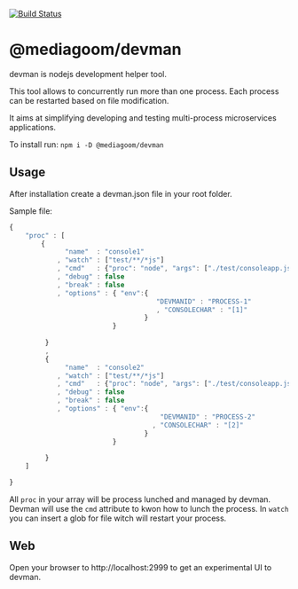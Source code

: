 
[![Build Status](https://travis-ci.org/mediagoom/devman.svg?branch=master)](https://travis-ci.org/mediagoom/devman)

# @mediagoom/devman
devman is nodejs development helper tool.

This tool allows to concurrently run more than one process.
Each process can be restarted based on file modification.

It aims at simplifying developing and testing multi-process  microservices applications.

To install run:
```npm i -D @mediagoom/devman```

## Usage
After installation create a devman.json file in your root folder.

Sample file:
```javascript
{
    "proc" : [
        {
              "name"  : "console1"
            , "watch" : ["test/**/*js"]
            , "cmd"   : {"proc": "node", "args": ["./test/consoleapp.js"]}
            , "debug" : false 
            , "break" : false
            , "options" : { "env":{
                                     "DEVMANID" : "PROCESS-1"
                                     , "CONSOLECHAR" : "[1]"
                                  }
                          }
                          
         }
         , 
         {
              "name"  : "console2"
            , "watch" : ["test/**/*js"]
            , "cmd"   : {"proc": "node", "args": ["./test/consoleapp.js"]}
            , "debug" : false 
            , "break" : false
            , "options" : { "env":{
                                      "DEVMANID" : "PROCESS-2"
                                    , "CONSOLECHAR" : "[2]"
                                  }
                          }
                          
         }
    ]

}
```

All ```proc``` in your array will be process lunched and managed by devman. Devman will use the ```cmd``` attribute to kwon how to lunch the process.
In ```watch``` you can insert a glob for file witch will restart your process.

## Web

Open your browser to http://localhost:2999 to get an experimental UI to devman.



